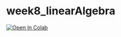 # week8_linearAlgebra
[![Open In Colab](https://colab.research.google.com/assets/colab-badge.svg)](https://colab.research.google.com/github/BIOL359A-FoundationsOfQBio-Spr25/week8_linearalgebra/blob/main/linearalgebra.ipynb)
